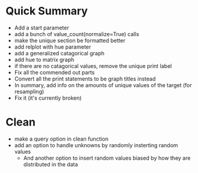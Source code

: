 # Quick Summary
- Add a start parameter
- add a bunch of value_count(normalize=True) calls
- make the unique section be formatted better
- add relplot with hue parameter
- add a generalized catagorical graph
- add hue to matrix graph
- if there are no catagorical values, remove the unique print label
- Fix all the commended out parts
- Convert all the print statements to be graph titles instead
- In summary, add info on the amounts of unique values of the target (for resampling)
- Fix it (it's currently broken)


# Clean
- make a query option in clean function
- add an option to handle unknowns by randomly insterting random values
    - And another option to insert random values biased by how they are distributed in the data
